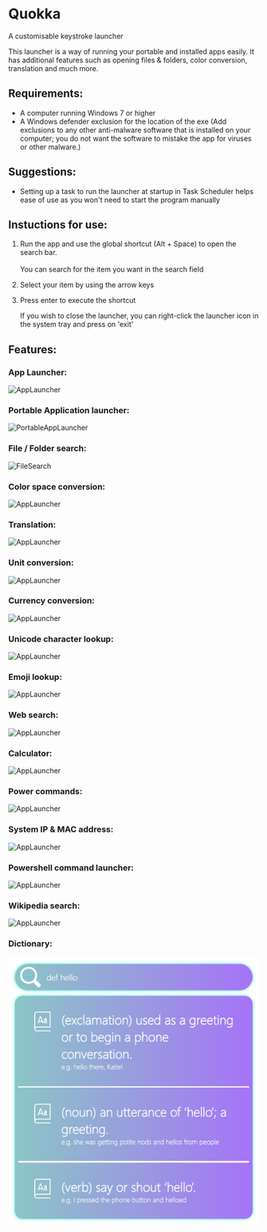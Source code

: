 # Quokka
A customisable keystroke launcher

This launcher is a way of running your portable and installed apps easily. It has additional features such as opening files & folders, color conversion, translation and much more.

## Requirements:
 - A computer running Windows 7 or higher
 - A Windows defender exclusion for the location of the exe (Add exclusions to any other anti-malware software that is installed on your computer; you do not want the software to mistake the app for viruses or other malware.)

## Suggestions:
 - Setting up a task to run the launcher at startup in Task Scheduler helps ease of use as you won't need to start the program manually

## Instuctions for use:
1. Run the app and use the global shortcut (Alt + Space) to open the search bar.<br><br>
    You can search for the item you want in the search field
2. Select your item by using the arrow keys
3. Press enter to execute the shortcut

    If you wish to close the launcher, you can right-click the launcher icon in the system tray and press on 'exit'

## Features:
### App Launcher:
![AppLauncher]()
<br>
### Portable Application launcher:
![PortableAppLauncher]()
<br>
### File / Folder search:
![FileSearch]()
<br>
### Color space conversion:
![AppLauncher]()
<br>
### Translation:
![AppLauncher]()
<br>
### Unit conversion:
![AppLauncher]()
<br>
### Currency conversion:
![AppLauncher]()
<br>
### Unicode character lookup:
![AppLauncher]()
<br>
### Emoji lookup:
![AppLauncher]()
<br>
### Web search:
![AppLauncher]()
<br>
### Calculator:
![AppLauncher]()
<br>
### Power commands:
![AppLauncher]()
<br>
### System IP & MAC address:
![AppLauncher]()
<br>
### Powershell command launcher:
![AppLauncher]()
<br>
### Wikipedia search:
![AppLauncher]()
<br>
### Dictionary:
![LanucherScreenshot1](https://raw.githubusercontent.com/Faeq-F/Quokka/main/docs/QuokkaPreview.png)

